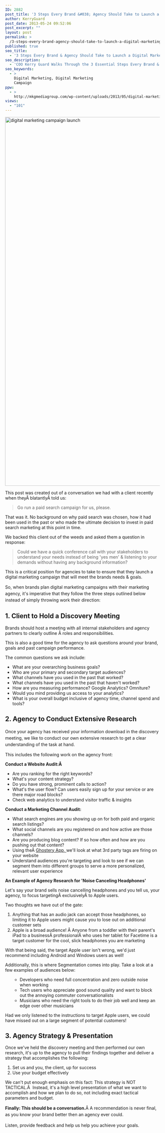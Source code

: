 ```yaml
---
ID: 2882
post_title: '3 Steps Every Brand &#038; Agency Should Take to Launch a Digital Marketing Campaign'
author: KerryGuard
post_date: 2013-05-24 09:52:06
post_excerpt: ""
layout: post
permalink: >
  /3-steps-every-brand-agency-should-take-to-launch-a-digital-marketing-campaign/
published: true
seo_title:
  - '3 Steps Every Brand & Agency Should Take to Launch a Digital Marketing Campaign'
seo_description:
  - 'COO Kerry Guard Walks Through the 3 Essential Steps Every Brand & Agency Should Take Before Launching a Digital Marketing Campaign'
seo_keywords:
  - >
    Digital Marketing, Digital Marketing
    Campaign
ppw:
  - >
    http://mkgmediagroup.com/wp-content/uploads/2013/05/digital-marketing-campaign-launch.jpg
views:
  - "101"
---
```

<a href="http://mkgmediagroup.com/wp-content/uploads/2013/05/digital-marketing-campaign-launch.jpg"><img class="alignleft size-full wp-image-2898" alt="digital marketing campaign launch" src="http://mkgmediagroup.com/wp-content/uploads/2013/05/digital-marketing-campaign-launch.jpg" width="1800" height="1200" /></a>

This post was created out of a conversation we had with a client recently when theyÂ blatantlyÂ told us:
<blockquote>Go run a paid search campaign for us, please.</blockquote>
That was it. No background on why paid search was chosen, how it had been used in the past or who made the ultimate decision to invest in paid search marketing at this point in time.

We backed this client out of the weeds and asked them a question in response:
<blockquote>Could we have a quick conference call with your stakeholders to understand your needs instead of being 'yes men' &amp; listening to your demands without having any background information?</blockquote>
This is a critical position for agencies to take to ensure that they launch a digital marketing campaign that will meet the brands needs &amp; goals.

So, w<span style="line-height: 1.5em;">hen brands plan digital marketing campaigns with their marketing agency, it's imperative that they follow the three steps outlined below instead of simply throwing work their direction:</span>
<h2>1. Client to Hold a Discovery Meeting</h2>
Brands should host a meeting with all internal stakeholders and agency partners to clearly outline Â roles and responsibilities.

This is also a good time for the agency to ask questions around your brand, goals and past campaign performance.

The common questions we ask include:
<ul>
	<li>What are your overarching business goals?</li>
	<li>Who are your primary and secondary target audiences?</li>
	<li>What channels have you used in the past that worked?</li>
	<li>What channels have you used in the past that haven't worked?</li>
	<li>How are you measuring performance? Google Analytics? Omniture?</li>
	<li>Would you mind providing us access to your analytics?</li>
	<li>What is your overall budget inclusive of agency time, channel spend and tools?</li>
</ul>
<h2>2. Agency to Conduct Extensive Research</h2>
<span style="line-height: 1.5em;">Once your agency has received your information download in the discovery meeting, we like to conduct our own extensive research to get a clear understanding of the task at hand.</span>

This includes the following work on the agency front:

<strong>Conduct a Website Audit:Â </strong>
<ul>
	<li>Are you ranking for the right keywords?</li>
	<li>What's your content strategy?</li>
	<li>Do you have strong, prominent calls to action?</li>
	<li>What's the user flow? Can users easily sign up for your service or are there major road blocks?</li>
	<li>Check web analytics to understand visitor traffic &amp; insights</li>
</ul>
<strong>Conduct a Marketing Channel Audit:</strong>
<ul>
	<li>What search engines are you showing up on for both paid and organic search listings?</li>
	<li>What social channels are you registered on and how active are those channels?</li>
	<li>Are you producing blog content? If so how often and how are you pushing out that content?</li>
	<li>Using theÂ <a href="http://www.ghostery.com/download" target="_blank">Ghostery App, </a>we'll look at what 3rd party tags are firing on your website</li>
	<li>Understand audiences you're targeting and look to see if we can segment them into different groups to serve a more personalized, relevant user experience</li>
</ul>
<strong>An Example of Agency Research for 'Noise Canceling Headphones'</strong>

Let's say your brand sells noise cancelling headphones and you tell us, your agency, to focus targetingÂ exclusivelyÂ to Apple users.

Two thoughts we have out of the gate:
<ol>
	<li>Anything that has an audio jack can accept those headphones, so limiting it to Apple users might cause you to lose out on additional customer sets</li>
	<li>Apple is a broad audience! Â Anyone from a toddler with their parent's iPad to a businessÂ professionalÂ who uses her tablet for Facetime is a target customer for the cool, slick headphones you are marketing</li>
</ol>
With that being said, the target Apple user isn't wrong, we'd just recommend including Android and Windows users as well!

Additionally, this is where Segmentation comes into play. Take a look at a few examples of audiences below:
<ul>
<ul>
	<li>Developers who need full concentration and zero outside noise when working</li>
	<li>Tech users who appreciate good sound quality and want to block out the annoying commuter conversationalists</li>
	<li>Musicians who need the right tools to do their job well and keep an edge over other musicians</li>
</ul>
</ul>
Had we only listened to the instructions to target Apple users, we could have missed out on a large segment of potential customers!
<h2>3. Agency Strategy &amp; Presentation</h2>
Once we've held the discovery meeting and then performed our own research, it's up to the agency to pull their findings together and deliver a strategy that accomplishes the following:
<ol>
	<li>Set us and you, the client, up for success</li>
	<li>Use your budget effectively</li>
</ol>
We can't put enough emphasis on this fact: This strategy is NOT TACTICAL.Â  Instead, it's a high level presentation of what we want to accomplish and how we plan to do so, not including exact tactical parameters and budget.

<span style="line-height: 1.5em;"><strong>Finally: This should be a conversation.</strong>Â </span><span style="line-height: 1.5em;">A recommendation is never final, as you know your brand better then an agency ever could. </span>

<span style="line-height: 1.5em;">Listen, provide feedback and help us help you achieve your goals.</span>